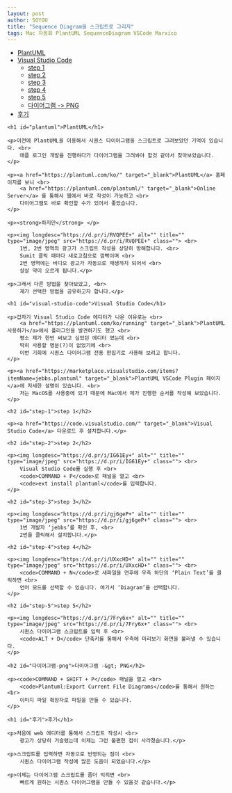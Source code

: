 ```yaml
---
layout: post
author: SOYOU
title: "Sequence Diagram을 스크립트로 그리자"
tags: Mac 자동화 PlantUML SequenceDiagram VSCode Marxico
---
```

<div id='preview-contents' class='note-content'>
    <div>
        <div class="toc">
            <div class="toc">
                <ul>
                    <li><a href="#plantuml">PlantUML</a></li>
                    <li><a href="#visual-studio-code">Visual Studio Code</a>
                        <ul>
                            <li><a href="#step-1">step 1</a></li>
                            <li><a href="#step-2">step 2</a></li>
                            <li><a href="#step-3">step 3</a></li>
                            <li><a href="#step-4">step 4</a></li>
                            <li><a href="#step-5">step 5</a></li>
                            <li><a href="#다이어그램-png">다이어그램 -&gt; PNG</a></li>
                        </ul>
                    </li>
                    <li><a href="#후기">후기</a></li>
                </ul>
            </div>
        </div>
    </div>

    <h1 id="plantuml">PlantUML</h1>

    <p>이전에 PlantUML을 이용해서 시퀀스 다이어그램을 스크립트로 그려보았던 기억이 있습니다. <br>
        애플 로그인 개발을 진행하다가 다이어그램을 그려봐야 할것 같아서 찾아보았습니다.</p>

    <p><a href="https://plantuml.com/ko/" target="_blank">PlantUML</a> 홈페이지를 보니 <br>
        <a href="https://plantuml.com/plantuml/" target="_blank">Online Server</a> 를 통해서 웹에서 바로 작성이 가능하고 <br>
        다이어그램도 바로 확인할 수가 있어서 좋았습니다.
    </p>

    <p><strong>하지만</strong> </p>

    <p><img longdesc="https://d.pr/i/RVQPEE+" alt="" title="" type="image/jpeg" src="https://d.pr/i/RVQPEE+" class=""> <br>
        1번, 2번 영역의 광고가 스크립트 작성을 상당히 방해합니다. <br>
        Sumit 클릭 때마다 새로고침으로 깜빡이며 <br>
        2번 영역에는 비디오 광고가 자동으로 재생까지 되어서 <br>
        살살 약이 오르게 됩니다.</p>

    <p>그래서 다른 방법을 찾아보았고, <br>
        제가 선택한 방법을 공유하고자 합니다.</p>

    <h1 id="visual-studio-code">Visual Studio Code</h1>

    <p>갑자기 Visual Studio Code 에디터가 나온 이유로는 <br>
        <a href="https://plantuml.com/ko/running" target="_blank">PlantUML 사용하기</a>에서 플러그인을 발견하기도 했고 <br>
        평소 제가 한번 써보고 싶었던 에디터 였는데 <br>
        딱히 사용할 명분(?)이 없었기에 <br>
        이번 기회에 시퀀스 다이어그램 전용 편집기로 사용해 보려고 합니다.
    </p>

    <p><a href="https://marketplace.visualstudio.com/items?itemName=jebbs.plantuml" target="_blank">PlantUML VSCode Plugin 페이지</a>에 자세한 설명이 있습니다. <br>
        저는 MacOS를 사용중에 있기 때문에 Mac에서 제가 진행한 순서를 작성해 보았습니다.</p>

    <h2 id="step-1">step 1</h2>

    <p><a href="https://code.visualstudio.com/" target="_blank">Visual Studio Code</a> 다운로드 후 설치합니다.</p>

    <h2 id="step-2">step 2</h2>

    <p><img longdesc="https://d.pr/i/IG61Ey+" alt="" title="" type="image/jpeg" src="https://d.pr/i/IG61Ey+" class=""> <br>
        Visual Studio Code를 실행 후 <br>
        <code>COMMAND + P</code>로 패널을 열고 <br>
        <code>ext install plantuml</code>를 입력합니다.
    </p>

    <h2 id="step-3">step 3</h2>

    <p><img longdesc="https://d.pr/i/gj6geP+" alt="" title="" type="image/jpeg" src="https://d.pr/i/gj6geP+" class=""> <br>
        1번 개발자 ‘jebbs’를 확인 후, <br>
        2번을 클릭해서 설치합니다.</p>

    <h2 id="step-4">step 4</h2>

    <p><img longdesc="https://d.pr/i/UXxcHD+" alt="" title="" type="image/jpeg" src="https://d.pr/i/UXxcHD+" class=""> <br>
        <code>COMMAND + N</code>로 새파일을 연후에 우측 하단의 ‘Plain Text’를 클릭하면 <br>
        언어 모드를 선택할 수 있습니다. 여기서 ‘Diagram’을 선택합니다.
    </p>

    <h2 id="step-5">step 5</h2>

    <p><img longdesc="https://d.pr/i/7Fry6x+" alt="" title="" type="image/jpeg" src="https://d.pr/i/7Fry6x+" class=""> <br>
        시퀀스 다이어그램 스크립트를 입력 후 <br>
        <code>ALT + D</code> 단축키를 통해서 우측에 미리보기 화면을 불러낼 수 있습니다.
    </p>

    <h2 id="다이어그램-png">다이어그램 -&gt; PNG</h2>

    <p><code>COMMAND + SHIFT + P</code> 패널을 열고 <br>
        <code>Plantuml:Export Current File Diagrams</code>를 통해서 원하는 <br>
        이미지 파일 확장자로 파일을 만들 수 있습니다.
    </p>

    <h1 id="후기">후기</h1>

    <p>처음에 web 에디터를 통해서 스크립트 작성시 <br>
        광고가 상당히 거슬렸는데 이제는 그런 불편한 점이 사라졌습니다.</p>

    <p>스크립트를 입력하면 자동으로 반영되는 점이 <br>
        시퀀스 다이어그램 작성에 많은 도움이 되었습니다.</p>

    <p>이제는 다이어그램 스크립트를 좀더 익히면 <br>
        빠르게 원하는 시퀀스 다이어그램을 만들 수 있을것 같습니다.</p>
</div>